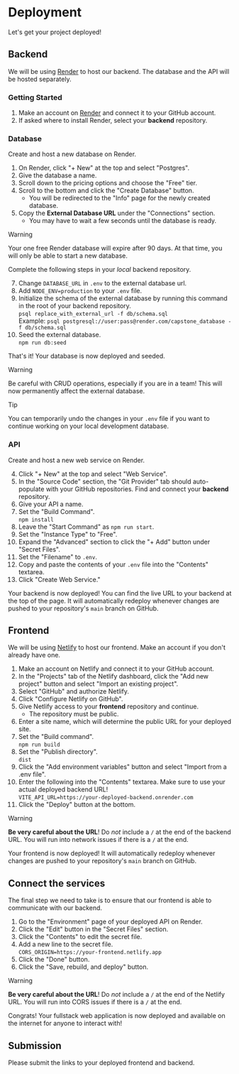 # Deployment

Let's get your project deployed!

## Backend

We will be using [Render](https://render.com/) to host our backend.
The database and the API will be hosted separately.

### Getting Started

1. Make an account on [Render](https://render.com/) and connect it to your GitHub account.
2. If asked where to install Render, select your **backend** repository.

### Database

Create and host a new database on Render.

1. On Render, click "+ New" at the top and select "Postgres".
2. Give the database a name.
3. Scroll down to the pricing options and choose the "Free" tier.
4. Scroll to the bottom and click the "Create Database" button.
   - You will be redirected to the "Info" page for the newly created database.
5. Copy the **External Database URL** under the "Connections" section.
   - You may have to wait a few seconds until the database is ready.

> [!WARNING]
>
> Your one free Render database will expire after 90 days. At that time,
> you will only be able to start a new database.

Complete the following steps in your _local_ backend repository.

7. Change `DATABASE_URL` in `.env` to the external database url.
8. Add `NODE_ENV=production` to your `.env` file.
9. Initialize the schema of the external database by running this command in the
   root of your backend repository.\
   `psql replace_with_external_url -f db/schema.sql`\
   Example: `psql postgresql://user:pass@render.com/capstone_database -f db/schema.sql`
10. Seed the external database.\
    `npm run db:seed`

That's it! Your database is now deployed and seeded.

> [!WARNING]
>
> Be careful with CRUD operations, especially if you are in a team!
> This will now permanently affect the external database.

> [!TIP]
>
> You can temporarily undo the changes in your `.env` file if you want
> to continue working on your local development database.

### API

Create and host a new web service on Render.

4. Click "+ New" at the top and select "Web Service".
5. In the "Source Code" section, the "Git Provider" tab should auto-populate
   with your GitHub repositories. Find and connect your **backend** repository.
6. Give your API a name.
7. Set the "Build Command".\
   `npm install`
8. Leave the "Start Command" as `npm run start`.
9. Set the "Instance Type" to "Free".
10. Expand the "Advanced" section to click the "+ Add" button under "Secret Files".
11. Set the "Filename" to `.env`.
12. Copy and paste the contents of your `.env` file into the "Contents" textarea.
13. Click "Create Web Service."

Your backend is now deployed! You can find the live URL to your backend at the
top of the page. It will automatically redeploy whenever changes are pushed to
your repository's `main` branch on GitHub.

## Frontend

We will be using [Netlify](https://www.netlify.com/) to host our frontend.
Make an account if you don't already have one.

1. Make an account on Netlify and connect it to your GitHub account.
2. In the "Projects" tab of the Netlify dashboard, click the "Add new project" button
   and select "Import an existing project".
3. Select "GitHub" and authorize Netlify.
4. Click "Configure Netlify on GitHub".
5. Give Netlify access to your **frontend** repository and continue.
   - The repository must be public.
6. Enter a site name, which will determine the public URL for your deployed site.
7. Set the "Build command".\
   `npm run build`
8. Set the "Publish directory".\
   `dist`
9. Click the "Add environment variables" button and select "Import from a .env file".
10. Enter the following into the "Contents" textarea. Make sure to use your actual
    deployed backend URL!\
    `VITE_API_URL=https://your-deployed-backend.onrender.com`
11. Click the "Deploy" button at the bottom.

> [!WARNING]
>
> **Be very careful about the URL**! Do _not_ include a `/` at the end of the
> backend URL. You will run into network issues if there is a `/` at the end.

Your frontend is now deployed! It will automatically redeploy whenever changes
are pushed to your repository's `main` branch on GitHub.

## Connect the services

The final step we need to take is to ensure that our frontend is able to
communicate with our backend.

1. Go to the "Environment" page of your deployed API on Render.
2. Click the "Edit" button in the "Secret Files" section.
3. Click the "Contents" to edit the secret file.
4. Add a new line to the secret file.\
   `CORS_ORIGIN=https://your-frontend.netlify.app`
5. Click the "Done" button.
6. Click the "Save, rebuild, and deploy" button.

> [!WARNING]
>
> **Be very careful about the URL**! Do _not_ include a `/` at the end of the
> Netlify URL. You will run into CORS issues if there is a `/` at the end.

Congrats! Your fullstack web application is now deployed and available on the
internet for anyone to interact with!

## Submission

Please submit the links to your deployed frontend and backend.
